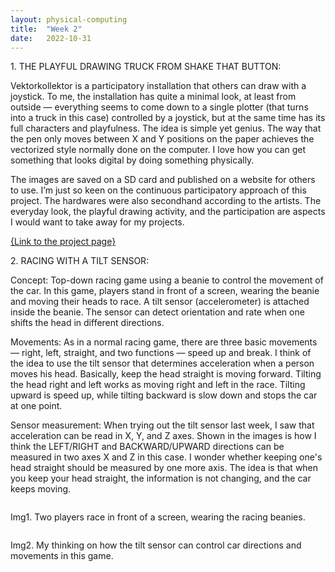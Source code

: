 ```yaml
---
layout: physical-computing
title:  "Week 2"
date:   2022-10-31
---
```


<div id="content-container">
  <div class="col w-45">
    <div class="text-wrapper">
      <p>1. THE PLAYFUL DRAWING TRUCK FROM SHAKE THAT BUTTON:</p>
      <p>Vektorkollektor is a participatory installation that others can draw with a joystick. To me, the installation has quite a minimal look, at least from outside — everything seems to come down to a single plotter (that turns into a truck in this case) controlled by a joystick, but at the same time has its full characters and playfulness. The idea is simple yet genius. The way that the pen only moves between X and Y positions on the paper achieves the vectorized style normally done on the computer. I love how you can get something that looks digital by doing something physically.</p>
      <p>The images are saved on a SD card and published on a website for others to use. I’m just so keen on the continuous participatory approach of this project. The hardwares were also secondhand according to the artists. The everyday look, the playful drawing activity, and the participation are aspects I would want to take away for my projects. </p>
      <a href="https://shakethatbutton.com/vektorkollektor/">{Link to the project page}</a> 
    </div>
    <div class="text-wrapper">
      <p>2. RACING WITH A TILT SENSOR:</p>
      <p>Concept: Top-down racing game using a beanie to control the movement of the car. In this game, players stand in front of a screen, wearing the beanie and moving their heads to race. A tilt sensor (accelerometer) is attached inside the beanie. The sensor can detect orientation and rate when one shifts the head in different directions.</p>
      <p> Movements: As in a normal racing game, there are three basic movements — right, left, straight, and two functions — speed up and break. I think of the idea to use the tilt sensor that determines acceleration when a person moves his head. Basically, keep the head straight is moving forward. Tilting the head right and left works as moving right and left in the race. Tilting upward is speed up, while tilting backward is slow down and stops the car at one point. </p>
      <p> Sensor measurement: When trying out the tilt sensor last week, I saw that acceleration can be read in X, Y, and Z axes. Shown in the images is how I think the LEFT/RIGHT and BACKWARD/UPWARD directions can be measured in two axes X and Z in this case. I wonder whether keeping one's head straight should be measured by one more axis. The idea is that when you keep your head straight, the information is not changing, and the car keeps moving. </p>
    </div>
    </div>
  <div class="col w-45">
    <div class="img-wrapper">
      <img src="{{site.baseurl}}/assets/img/physical-computing/week2/02.png" alt="">
      <p>Img1. Two players race in front of a screen, wearing the racing beanies.</p>
    </div>
    <div class="img-wrapper">
      <img src="{{site.baseurl}}/assets/img/physical-computing/week2/01.png" alt="">
      <p>Img2. My thinking on how the tilt sensor can control car directions and movements in this game.</p>
    </div>
  </div>
</div>